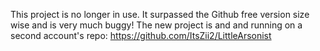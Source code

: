This project is no longer in use. It surpassed the Github free version size wise and is very much buggy!
The new project is and and running on a second account's repo: https://github.com/ItsZii2/LittleArsonist
